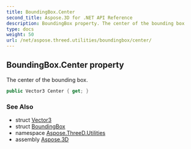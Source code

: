 ```yaml
---
title: BoundingBox.Center
second_title: Aspose.3D for .NET API Reference
description: BoundingBox property. The center of the bounding box
type: docs
weight: 50
url: /net/aspose.threed.utilities/boundingbox/center/
---
```

## BoundingBox.Center property

The center of the bounding box.

```csharp
public Vector3 Center { get; }
```

### See Also

* struct [Vector3](../../vector3/)
* struct [BoundingBox](../)
* namespace [Aspose.ThreeD.Utilities](../../../aspose.threed.utilities/)
* assembly [Aspose.3D](../../../)


